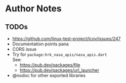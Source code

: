 # Author Notes

## TODOs

- https://github.com/linux-test-project/lcov/issues/247
- Documentation points pana
- CORS issue
- Try for `package:hrk_nasa_apis/nasa_apis.dart`  
  See:
    - https://pub.dev/packages/file
    - https://pub.dev/packages/url_launcher
- @nodoc for other exported libraries
